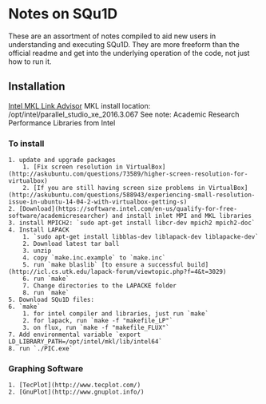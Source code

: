 # Notes on SQu1D

These are an assortment of notes compiled to aid new users in understanding
and executing SQu1D.  They are more freeform than the official readme and
get into the underlying operation of the code, not just how to run it.

## Installation

[Intel MKL Link Advisor](https://software.intel.com/en-us/articles/intel-mkl-link-line-advisor/)
MKL install location: /opt/intel/parallel_studio_xe_2016.3.067
See note: Academic Research Performance Libraries from Intel

### To install

	1. update and upgrade packages
		1. [Fix screen resolution in VirtualBox](http://askubuntu.com/questions/73589/higher-screen-resolution-for-virtualbox)
		2. [If you are still having screen size problems in VirtualBox](http://askubuntu.com/questions/588943/experiencing-small-resolution-issue-in-ubuntu-14-04-2-with-virtualbox-getting-s)
	2. [Download](https://software.intel.com/en-us/qualify-for-free-software/academicresearcher) and install inlet MPI and MKL libraries 
	3. install MPICH2: `sudo apt-get install libcr-dev mpich2 mpich2-doc`
	4. Install LAPACK 
		1. `sudo apt-get install libblas-dev liblapack-dev liblapacke-dev`
		2. Download latest tar ball
		3. unzip
		4. copy `make.inc.example` to `make.inc`
		5. run `make blaslib` [to ensure a successful build](http://icl.cs.utk.edu/lapack-forum/viewtopic.php?f=4&t=3029)
		6. run `make`
		7. Change directories to the LAPACKE folder
		8. run `make`
	5. Download SQu1D files: 
	6. `make`
		1. for intel compiler and libraries, just run `make`
		2. for lapack, run `make -f "makefile_LP"`
		3. on flux, run `make -f "makefile_FLUX"`
	7. Add environmental variable `export LD_LIBRARY_PATH=/opt/intel/mkl/lib/intel64`
	8. run `./PIC.exe`


### Graphing Software

	1. [TecPlot](http://www.tecplot.com/)
	2. [GnuPlot](http://www.gnuplot.info/)

